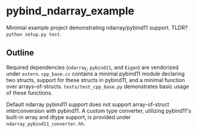 # pybind_ndarray_example

Minimial example project demonstrating ndarray/pybind11 support. TLDR? `python setup.py test`.

## Outline

Required dependencies (`ndarray`, `pybind11`, and `Eigen`) are vendorized under
`extern`. `cpp_base.cc` contains a minimal pybind11 module declaring two
structs, support for these structs in pybind11, and a minimal function over
arrays-of-structs. `tests/test_cpp_base.py` demonstrates basic usage of these
functions.

Default ndarray pybind11 support does not support array-of-struct
interconversion with pybind11. A custom type converter, utilizing pybind11's
built-in array and dtype support, is provided under `ndarray_pybind11_converter.hh`.
